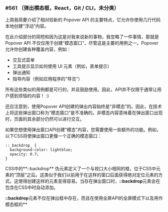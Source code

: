 ### #561 （弹出模态框，React，Git / CLI，未分类）



上周我简要介绍了相对较新的 Popover API 的主要特点，它允许你使用几行代码本地创建“浮动”内容。

在此介绍部分的简短和因为这是对我来说新的事物，我忽略了一件事情，那就是 Popover API 不仅仅用于创建“模态窗口”，尽管这是主要的用例之一。Popover 允许你创建各种覆盖内容，例如：

* 交互式菜单
* 工具提示显示如何使用 UI 元素（例如，表单提示）
*   弹出通知
*   指导内容（例如应用程序的“导览”）

所有这些类似的用例都是可行的，并且鼓励使用。因此，API并不仅限于通常让用户感到烦恼的内容！ :)

还应注意到，使用Popover API创建的弹出内容始终是“非模态”的。因此，在技术上将这些弹出窗口称为“模态窗口”是不准确的。非模态内容意味着在弹出窗口出现时，页面的其余部分仍然可以进行交互。

如果您想使用弹出窗口API创建“模态”内容，您需要使用一些额外的功能。例如，以下CSS将使弹出窗口更像一个正确的模态窗口：


```
::_backdrop_ {  
  background-color: lightblue;  
  opacity: 0.7;  
}
```

CSS中的**::backdrop** 伪元素定义了一个与视口大小相同的框，位于CSS中元素的“顶层”之后。这类似于我们以前用于在这样的窗口后面获得绝对定位元素的方式。这使得创建这样的元素变得容易。当存在弹出窗口时，**::backdrop**元素会在包含在CSS中时自动添加。

**::backdrop**元素不仅在弹出框中存在，而且在使用全屏API的全屏模式下以及用作模态框的**<dialog>**元素中也存在。

为了使用弹出式窗口 API 创建更传统的“模态”窗口的演示，您可以尝试[此 CodePen 演示](https://codepen.io/impressivewebs/pen/ZEZqXyy?editors=0100)。如果您希望模态窗口能够通过按下 ESC 键或点击模态窗口外部来关闭，只需将 popover 属性更改为“auto”，而不是“manual”。


现在轮到本周的工具了！


# React 工具
-----------

[**Firebolt**](https://firebolt.dev/)  - 一个React框架，可以帮助您在Web上快速构建高性能、高效的全栈应用程序，具有10KB运行时、统一的路由、CSS-in-JS等功能。

[**use-travel**](https://github.com/unadlib/use-travel)  - 一个用于状态时间旅行的React Hook，具有撤消、重做、重置和存档功能。

[**@gsap/react**](https://github.com/greensock/react)  - 一个用于流行的GSAP动画库的React钩子，解决在React项目中使用GSAP时的一些React特定的摩擦点。

[**Anytime Mailbox**](https://www.clkmg.com/wellput-io/83150luhtrwi6/83150-1101/Web%20Tools%20Weekly///)  - 创业者，您是否需要一个与家庭分开的商业地址？ Anytime Mailbox 提供了一个无缝解决方案，为您提供私人、专业的地址，并提供邮件转发和扫描等额外的便利服务。     赞助

[**Next.js Image Transformation**](https://github.com/coollabsio/next-image-transformation)  - 使用方式与 Vercel 的 Next.js 图片优化服务相同，可替代 <Image> 组件中用于调整图片大小的功能。

[**next-export-i18n**](https://github.com/martinkr/next-export-i18n)  - 在Next.js应用中，一个简单的、反应式的客户端解决方案，用于项目国际化。

[**Chai Builder**](https://chaibuilder.com/)  - 一个简单的React组件，可以集成到任何基于React的框架中作为低代码的React + Tailwind落地页构建器。

[![Chai Builder](https://mcusercontent.com/ea228d7061e8bbfa8639666ad/images/2e7817e9-693e-07e0-6d24-9f74bbfb6878.png)](https://chaibuilder.com/)


[**UVCanvas**](https://uvcanvas.com/)  - 一个开源的React组件库，提供了丰富的动态画布，可用作网页背景、壁纸和设计材料。

[**Underhive**](https://github.com/Underhive/visual-react-editor)  - 一个React工具，用于向React项目添加可视化编辑功能，类似于在Figma或其他设计工具中工作。

[**Marquee**](https://github.com/devnomic/marquee)  - 一个用于给网页部分添加可定制的走马灯效果的 React 组件，类似于旋转木马，但是可以连续地滚动动画，可以包含图片或文本。

Git、GitHub和CLI工具
--------------------------


[**Gitu**](https://github.com/altsem/gitu)  - Git 的基于 Rust 的终端用户界面，灵感来自于 Magit，一个流行的文本界面的 Git 用户界面。

[**GitHub Profile Readme Generator**](https://githubprofile.com/)  - 一个简单的用户界面，可以生成一个GitHub的README文件，在其中您可以分享您的个人资料、技能、社交链接等等，以Markdown的格式。

[![GitHub个人资料自述文件生成器](https://mcusercontent.com/ea228d7061e8bbfa8639666ad/images/08061d6e-e0eb-5e90-1881-b7c69b75ec9a.png)](https://githubprofile.com/)


[**csvlens**](https://github.com/YS-L/csvlens)  - 一个用Rust编写的命令行CSV文件查看器，让您可以使用CSV文件名或直接管道CSV数据。

[**Missed out on Ring and Nest? Don’t Let RYSE Slip Away!**](https://www.clkmg.com/wellput-io/87563lufz1ktl/87563-1154/Lazarpress/Consolidated%20Body%20Copy%20v1//)  - RYSE刚刚在100多家百思买商店推出，您仍然可以以1.50美元/股的价格进行投资。他们已经获得专利，是唯一的大众市场自动调光装置，并且他们与百思买达成的独家协议类似于过去引发了类似Ring和Nest的亿美元收购交易。广告

[**Gitroom**](https://gitroom.com/)  - 一套工具，用于帮助您增加开源仓库的成长，获得更多的可见度、星标、贡献等，作为 Buffer 等服务的替代品。

[**Auto Wiki**](https://wiki.mutable.ai/)  - 查看任何存储库的高质量、自动生成的文档。

[**Repo Lockdown**](https://github.com/marketplace/actions/repo-lockdown)  - 一种立即关闭和锁定存储库上的问题和拉取请求的 GitHub 动作，当您不想归档存储库但希望限制外部请求时非常有用。

[**deploy-pages**](https://github.com/actions/deploy-pages)  - 一个用于在部署时将“artifacts”发布到GitHub Pages的GitHub Action。请参阅描述中的参考链接以了解“artifacts”的讨论内容。

[**Difftastic**](https://difftastic.wilfred.me.uk/)  - 一个命令行界面的 diff 工具，根据文件的语法进行比较，而不是逐行比较，以生成更容易阅读的准确差异。

[**hypershell**](https://github.com/holepunchto/hypershell)  - 一个npm软件包，用于在任何地方生成全面点对点、经过身份验证和端到端加密的shell。





未分类的项目
--------------------
                    

[**Classnames**](https://classnames.paulrobertlloyd.com/)  - 一个包含按主题分组的单词列表的资源，可以帮助您在编程中为命名事物（例如HTML类、CSS属性或JavaScript函数）寻找灵感。

[**HeyForm**](https://github.com/heyform/heyform)  - 一个开源的表单生成器，允许任何人创建富有互动性的对话式表单，用于调查、问卷、测验和投票，无需编程技能。

[**Creo**](https://www.trycreo.com/)  - 一个基于React的简单入门框架，可以快速开发内部工具。

[**Counterscale**](https://counterscale.dev/)  - 自由且开源的隐私焦点网络分析工具，可部署为单个Cloudflare Worker。

[![计数器规模](https://mcusercontent.com/ea228d7061e8bbfa8639666ad/images/c3c3c13d-6c00-bb8e-3c6e-891f21dddab7.png)](https://counterscale.dev/)


[**Stract**](https://stract.com/)  - 一个开源的搜索引擎，专为黑客和工匠们设计，用户能够直接查看搜索过程，并自定义搜索结果的几乎所有部分。

[**Missed out on Ring and Nest? Don’t Let RYSE Slip Away!**](https://www.clkmg.com/wellput-io/87563lufz1ktl/87563-1154/Lazarpress/Consolidated%20Body%20Copy%20v1//)  - RYSE刚刚在100多家百思买商店推出，并且您仍然可以以每股1.50美元的价格进行投资。他们拥有专利授权的唯一大众市场遮阳自动化设备，他们与百思买的独家交易类似于过去像Ring和Nest等公司的数十亿美元收购交易。 SPONSORED

[**RunJS**](https://runjs.app/play)  - 一个简单的JavaScript游乐场，当您输入时立即在右侧显示结果，可能对演示和实时演讲有用。

[**Nitro**](https://github.com/unjs/nitro)  - 一个下一代的服务器工具箱，可以创建具备一切所需的Web服务器，并将它们部署在您喜欢的任何地方。

[**Automatisch**](https://automatisch.io/)  - 一个开源的Zapier替代品，帮助您在不需要编码的情况下自动化业务流程。

[**QuickWP**](https://quickwp.ai/)  - 一个在线工具，允许您根据您的输入，创建一个基于人工智能生成的WordPress主题，包括样式、内容和图像。


文章翻译自：[Web Tools Weekly Issue #561 (Popover Modals, React, Git/CLI, Uncats)](https://webtoolsweekly.com/archives/issue-561) 